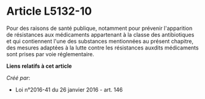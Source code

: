 # Article L5132-10

Pour des raisons de santé publique, notamment pour prévenir l'apparition de résistances aux médicaments appartenant à la
classe des antibiotiques et qui contiennent l'une des substances mentionnées au présent chapitre, des mesures adaptées à la
lutte contre les résistances auxdits médicaments sont prises par voie réglementaire.

**Liens relatifs à cet article**

_Créé par_:

  - Loi n°2016-41 du 26 janvier 2016 - art. 146
